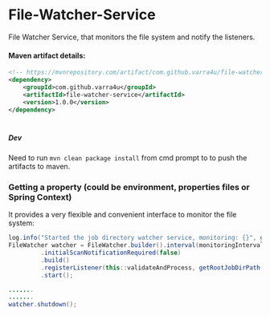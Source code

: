 # File-Watcher-Service
File Watcher Service, that monitors the file system and notify the listeners.

#### Maven artifact details:
 ```xml 
 <!-- https://mvnrepository.com/artifact/com.github.varra4u/file-watcher-service -->
 <dependency>
     <groupId>com.github.varra4u</groupId>
     <artifactId>file-watcher-service</artifactId>
     <version>1.0.0</version>
 </dependency>
 ```
 
#

##### Dev
Need to run `mvn clean package install` from cmd prompt to to push the artifacts to maven.
 
 
### Getting a property (could be environment, properties files or Spring Context)
 
It provides a very flexible and convenient interface to monitor the file system:
 
```java
log.info("Started the job directory watcher service, monitoring: {}", getRootJobDirPath());
FileWatcher watcher = FileWatcher.builder().interval(monitoringInterval)
         .initialScanNotificationRequired(false)
         .build()
         .registerListener(this::validateAndProcess, getRootJobDirPath().toString())
         .start();

.......
.......
watcher.shutdown();
 ```
